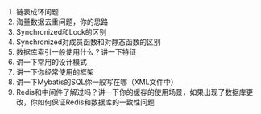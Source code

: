 1. 链表成环问题
2. 海量数据去重问题，你的思路
3. Synchronized和Lock的区别
4. Synchronized对成员函数和对静态函数的区别
5. 数据库索引一般使用什么？讲一下特征
6. 讲一下常用的设计模式
7. 讲一下你经常使用的框架
8. 讲一下Mybatis的SQL你一般写在哪（XML文件中）
9. Redis和中间件了解过吗？讲一下你的缓存的使用场景，如果出现了数据库更改，你如何保证Redis和数据库的一致性问题